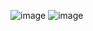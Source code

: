 ![image](https://user-images.githubusercontent.com/100521999/155901421-ac7f1146-dac0-4d83-a81f-c8d97e9a1b9b.png)
![image](https://user-images.githubusercontent.com/100521999/155901431-baa78546-2cf8-48d2-a235-9c1b9d2519a7.png)
